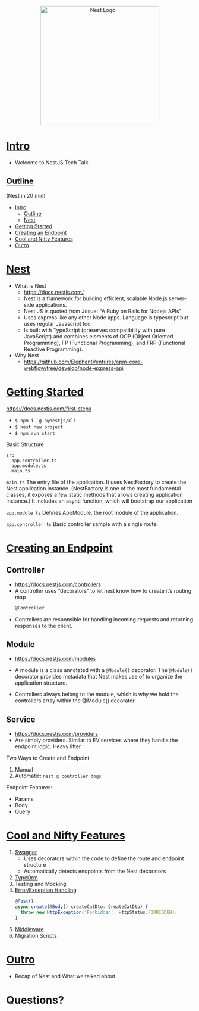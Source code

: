 <p align="center">
  <a href="http://nestjs.com/" target="blank"><img src="https://nestjs.com/img/logo_text.svg" width="320" alt="Nest Logo" /></a>
</p>

# [Intro](#Intro)

- Welcome to NestJS Tech Talk

## [Outline](#Outline)

(Nest in 20 min)
  - [Intro](#intro)
    - [Outline](#Outline)
    - [Nest](#nest)
  - [Getting Started](#Getting-Started)
  - [Creating an Endpoint](#Creating-an-Endpoint)
  - [Cool and Nifty Features](#Cool-and-Nifty-Features)
  - [Outro](#Outro)

# [Nest](#Nest)

- What is Nest
  - https://docs.nestjs.com/
  - Nest is a framework for building efficient, scalable Node.js server-side applications.
  - Nest JS is quoted from Josue: "A Ruby on Rails for Nodejs APIs"
  - Uses express like any other Node apps. Language is typescript but uses regular Javascript too
  - Is built with TypeScript (preserves compatibility with pure JavaScript) and combines elements of OOP (Object Oriented Programming), FP (Functional Programming), and FRP (Functional Reactive Programming).
- Why Nest
  - https://github.com/ElephantVentures/epm-core-webflow/tree/develop/node-express-api

# [Getting Started](#Getting-Started)

https://docs.nestjs.com/first-steps
- `$ npm i –g n@nestjs/cli`
- `$ nest new project`
- `$ npm run start`

Basic Structure
  ```
  src
    app.controller.ts
    app.module.ts
    main.ts
  ```

  `main.ts`
      The entry file of the application. It uses NestFactory to create the Nest application instance. (NestFactory is one of the most fundamental classes, it exposes a few static methods that allows creating application instance.) It includes an async function, which will bootstrap our application

  `app.module.ts`
      Defines AppModule, the root module of the application.

  `app.controller.ts`
      Basic controller sample with a single route.

# [Creating an Endpoint](#Creating-an-Endpoint)

## Controller

* https://docs.nestjs.com/controllers
* A controller uses “decorators” to let nest know how to create it’s routing map
    ``` typescript
    @Controller
    ```
* Controllers are responsible for handling incoming requests and returning responses to the client.

## Module

* https://docs.nestjs.com/modules
* A module is a class annotated with a `@Module()` decorator. The `@Module()` decorator provides metadata that Nest makes use of to organize the application structure.

* Controllers always belong to the module, which is why we hold the controllers array within the @Module() decorator.

## Service

* https://docs.nestjs.com/providers
* Are simply providers. Similar to EV services where they handle the endpoint logic. Heavy lifter

Two Ways to Create and Endpoint
1. Manual
2. Automatic:  `nest g controller dogs`

Endpoint Features:
- Params
- Body
- Query

# [Cool and Nifty Features](#Cool-and-Nifty-Features)

1. [Swagger](https://docs.nestjs.com/recipes/swagger)
    - Uses decorators within the code to define the route and endpoint structure
    - Automatically detects endpoints from the Nest decorators
2. [TypeOrm](https://docs.nestjs.com/techniques/database)
3. Testing and Mocking
4. [Error/Exception Handling](https://docs.nestjs.com/exception-filters)
    ``` typescript
    @Post()
    async create(@Body() createCatDto: CreateCatDto) {
      throw new HttpException('Forbidden', HttpStatus.FORBIDDEN);
    }
    ```
5. [Middleware](https://docs.nestjs.com/middleware)
6. Migration Scripts

# [Outro](#Outro)
- Recap of Nest and What we talked about

# Questions?
